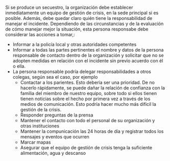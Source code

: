 [Title]: # (Primeros Pasos)
[Difficulty]: # (Experto)
[Order]: # (14)

Si se produce un secuestro, la organización debe establecer inmediatamente un equipo de gestión de crisis, en la sede principal si es posible. Además, debe quedar claro quién tiene la responsabilidad de manejar el incidente. Dependiendo de las circunstancias y de la evaluación de cómo manejar mejor la situación, esta persona responsabe debe considerar las acciones a tomar,:

*   Informar a la policía local y otras autoridades competentes
*   Informar a todas las partes pertinentes el nombre y datos de la persona responsable de contacto dentro de la organización y solicitar que no se adopten medidas en relación con el incidente sin previo acuerdo con él o ella.
*   La persona responsable podría delegar responsabilidades a otros colegas, según sea el caso, por ejemplo
    *   Contactar a los parientes. Esto debería ser una prioridad. De no hacerlo rápidamente, se puede dañar la relación de confianza con la familia del miembro de nuestro equipo, sobre todo si ellos tienen tienen noticias sobre el hecho por primera vez a través de los medios de comunicación. Esto podría hacer mucho más dificil la gestión de la crisis.
    *   Responder preguntas de la prensa
    *   Mantener el contacto con todo el personal de su organización y otras instituciones
    *   Mantener la compunicación las 24 horas de día y registrar todos los mensajes y eventos que ocurren
    *   Marcar mapas
    *   Asegurar que el equipo de gestión de crisis tenga la suficiente alimentación, agua y descanso